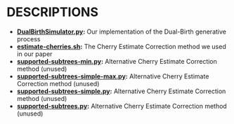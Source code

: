 DESCRIPTIONS
===
* **[DualBirthSimulator.py](tools/DualBirthSimulator.py):** Our implementation of the Dual-Birth generative process
* **[estimate-cherries.sh](tools/estimate-cherries.sh):** The Cherry Estimate Correction method we used in our paper
* **[supported-subtrees-min.py](tools/supported-subtrees-min.py):** Alternative Cherry Estimate Correction method (unused)
* **[supported-subtrees-simple-max.py](tools/supported-subtrees-simple-max.py):** Alternative Cherry Estimate Correction method (unused)
* **[supported-subtrees-simple.py](tools/supported-subtrees-simple.py):** Alternative Cherry Estimate Correction method (unused)
* **[supported-subtrees.py](tools/supported-subtrees.py):** Alternative Cherry Estimate Correction method (unused)
